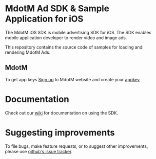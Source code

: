 MdotM Ad SDK & Sample Application for iOS
=============================
The MdotM iOS SDK is mobile advertising SDK for iOS. The SDK enables mobile application developer to render video and image ads.

This repository contains the source code of samples for loading and rendering MdotM Ads.

MdotM
-----
To get app keys [Sign up](http://platform.mdotm.com/page/register/publisher) to MdotM website and create your [appkey](http://platform.mdotm.com/account/sites)

Documentation
==============
Check out our [wiki](http://docs.mdotm.com/index.php/MdotM_iOS_SDK) for documentation on using the SDK.

Suggesting improvements
=======================
To file bugs, make feature requests, or to suggest other improvements, please use [github's issue tracker](https://github.com/MdotMAds/iOS-SDK/issues).
